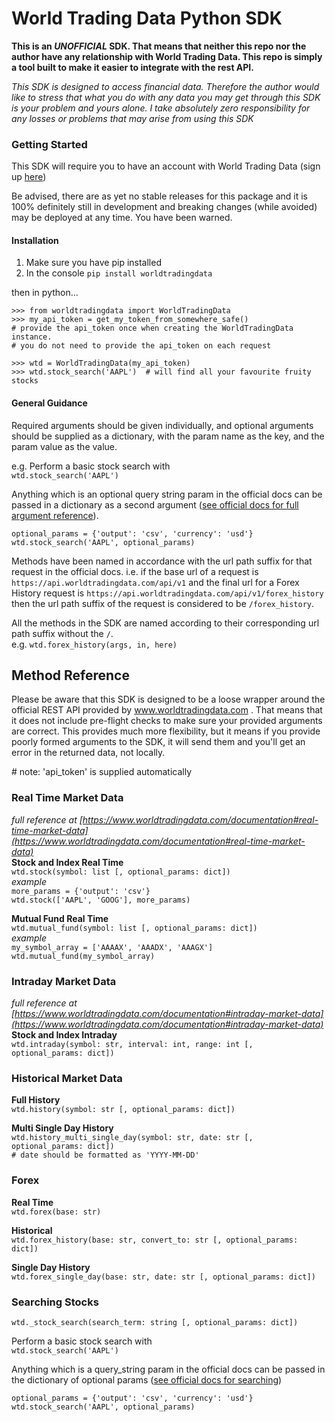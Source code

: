 # World Trading Data Python SDK

**This is an _UNOFFICIAL_ SDK. That means that neither this repo nor the author have any 
relationship with World Trading Data. This repo is simply a tool built to make it easier to 
integrate with the rest API.**

_This SDK is designed to access financial data. Therefore the author would like to stress that 
what you do with any data you may get through this SDK is your problem and yours alone. I take 
absolutely zero responsibility for any losses or problems that may arise from using this SDK_

### Getting Started

This SDK will require you to have an account with World Trading Data (sign up 
[here](https://www.worldtradingdata.com))

Be advised, there are as yet no stable releases for this package and it is 
100% definitely still in development and breaking changes (while avoided) may be deployed 
at any time. You have been warned.

#### Installation
1.  Make sure you have pip installed
2.  In the console `pip install worldtradingdata`


then in python...

`>>> from worldtradingdata import WorldTradingData`  
`>>> my_api_token = get_my_token_from_somewhere_safe()`  
`# provide the api_token once when creating the WorldTradingData instance.`  
`# you do not need to provide the api_token on each request`  
  
`>>> wtd = WorldTradingData(my_api_token)`  
`>>> wtd.stock_search('AAPL')  # will find all your favourite fruity stocks`

#### General Guidance
Required arguments should be given individually, and optional arguments should be 
supplied as a dictionary, with the param name as the key, and the param value as the value.

e.g.
Perform a basic stock search with  
`wtd.stock_search('AAPL')`

Anything which is an optional query string param in the official docs can be passed in a dictionary 
as a second argument 
([see official docs for full argument reference](https://www.worldtradingdata.com/documentation#stocks-and-indexes)).

`optional_params = {'output': 'csv', 'currency': 'usd'}`  
`wtd.stock_search('AAPL', optional_params)`


Methods have been named in accordance with the url path suffix for that request in the official docs. 
i.e. if the base url of a request is
`https://api.worldtradingdata.com/api/v1`
 and the final url for a Forex History request is 
`https://api.worldtradingdata.com/api/v1/forex_history`
then the url path suffix of the request is considered to be `/forex_history`.  

All the methods in the SDK are named according to their corresponding url path suffix without the `/`.  
e.g. `wtd.forex_history(args, in, here)` 



## Method Reference

Please be aware that this SDK is designed to be a loose wrapper around the official REST API 
provided by www.worldtradingdata.com .
That means that it does not include pre-flight checks to make sure your provided arguments are correct. 
This provides much more flexibility, but it means if you provide poorly formed arguments 
to the SDK, it will send them and you'll get an error in the 
returned data, not locally.

\# note: 'api_token' is supplied automatically

### Real Time Market Data
_full reference at [https://www.worldtradingdata.com/documentation#real-time-market-data](https://www.worldtradingdata.com/documentation#real-time-market-data)_   
**Stock and Index Real Time**  
`wtd.stock(symbol: list [, optional_params: dict])`  
_example_  
`more_params = {'output': 'csv'}`  
`wtd.stock(['AAPL', 'GOOG'], more_params)`

**Mutual Fund Real Time**  
`wtd.mutual_fund(symbol: list [, optional_params: dict])`  
_example_  
`my_symbol_array = ['AAAAX', 'AAADX', 'AAAGX']`  
`wtd.mutual_fund(my_symbol_array)`  

### Intraday Market Data
_full reference at [https://www.worldtradingdata.com/documentation#intraday-market-data](https://www.worldtradingdata.com/documentation#intraday-market-data)_
**Stock and Index Intraday**  
`wtd.intraday(symbol: str, interval: int, range: int [, optional_params: dict])`  

### Historical Market Data
**Full History**  
`wtd.history(symbol: str [, optional_params: dict])`  

**Multi Single Day History**  
`wtd.history_multi_single_day(symbol: str, date: str [, optional_params: dict])`  
`# date should be formatted as 'YYYY-MM-DD'`  

### Forex
**Real Time**  
`wtd.forex(base: str)`  

**Historical**  
`wtd.forex_history(base: str, convert_to: str [, optional_params: dict])`  

**Single Day History**  
`wtd.forex_single_day(base: str, date: str [, optional_params: dict])`  

### Searching Stocks  
`wtd._stock_search(search_term: string [, optional_params: dict])`  

Perform a basic stock search with  
`wtd.stock_search('AAPL')`  

Anything which is a query_string param in the official docs can be passed 
in the dictionary of optional params ([see official docs for searching](https://www.worldtradingdata.com/documentation#stocks-and-indexes))

`optional_params = {'output': 'csv', 'currency': 'usd'}`  
`wtd.stock_search('AAPL', optional_params)`  

